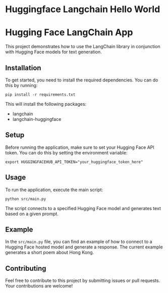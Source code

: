# Huggingface Langchain Hello World

# Hugging Face LangChain App

This project demonstrates how to use the LangChain library in conjunction with Hugging Face models for text generation.

## Installation

To get started, you need to install the required dependencies. You can do this by running:

```
pip install -r requirements.txt
```

This will install the following packages:

- langchain
- langchain-huggingface

## Setup

Before running the application, make sure to set your Hugging Face API token. You can do this by setting the environment variable:

```
export HUGGINGFACEHUB_API_TOKEN="your_huggingface_token_here"
```

## Usage

To run the application, execute the main script:

```
python src/main.py
```

The script connects to a specified Hugging Face model and generates text based on a given prompt.

## Example

In the `src/main.py` file, you can find an example of how to connect to a Hugging Face hosted model and generate a response. The current example generates a short poem about Hong Kong.

## Contributing

Feel free to contribute to this project by submitting issues or pull requests. Your contributions are welcome!